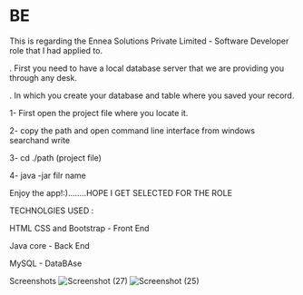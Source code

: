 # BE
 This is regarding the Ennea Solutions Private Limited - Software Developer role that I had applied to.


. First you need to have a local database server that we are providing you through any desk.

. In which you create your database and table where you saved your record.

1- First open the project file where you locate it.

2- copy the path and open command line interface from windows searchand write

3- cd ./path (project file)

4- java -jar filr name

Enjoy the app!:)........HOPE I GET SELECTED FOR THE ROLE


TECHNOLGIES USED :

HTML CSS and Bootstrap - Front End 

Java core - Back End 

MySQL - DataBAse



Screenshots
![Screenshot (27)](https://user-images.githubusercontent.com/74318245/180639451-d6caffa0-502f-4ced-9550-831c1f16e203.png)
![Screenshot (25)](https://user-images.githubusercontent.com/74318245/180639455-9944cbc3-8d6c-4ec0-aabb-bd7147712cf6.png)

